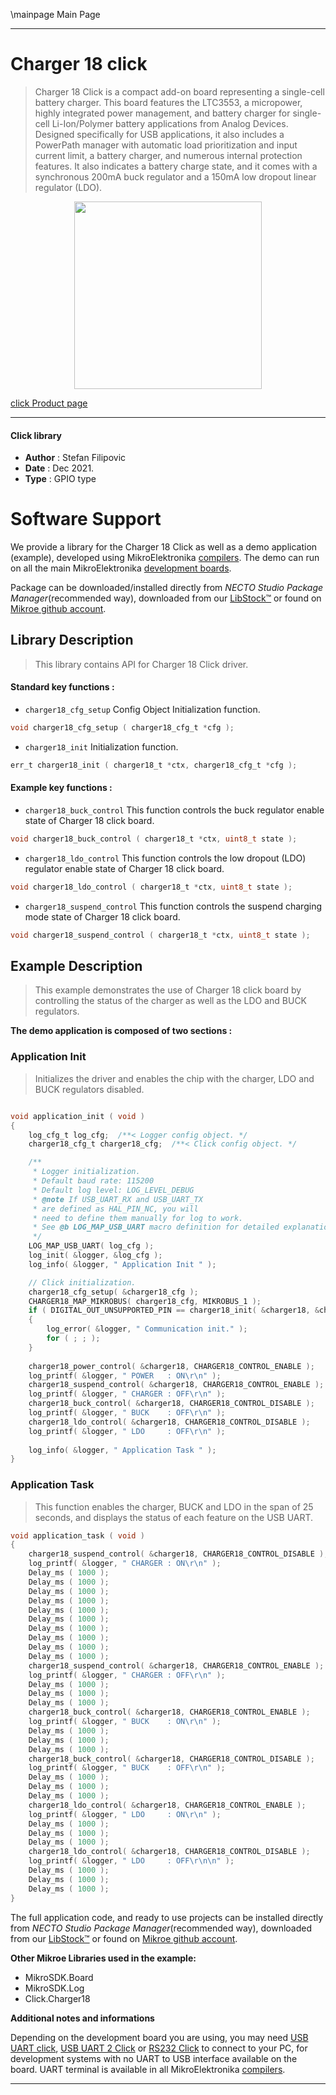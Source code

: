 \mainpage Main Page

---
# Charger 18 click

> Charger 18 Click is a compact add-on board representing a single-cell battery charger. This board features the LTC3553, a micropower, highly integrated power management, and battery charger for single-cell Li-Ion/Polymer battery applications from Analog Devices. Designed specifically for USB applications, it also includes a PowerPath manager with automatic load prioritization and input current limit, a battery charger, and numerous internal protection features. It also indicates a battery charge state, and it comes with a synchronous 200mA buck regulator and a 150mA low dropout linear regulator (LDO).

<p align="center">
  <img src="https://download.mikroe.com/images/click_for_ide/charger18_click.png" height=300px>
</p>

[click Product page](https://www.mikroe.com/charger-18-click)

---


#### Click library

- **Author**        : Stefan Filipovic
- **Date**          : Dec 2021.
- **Type**          : GPIO type


# Software Support

We provide a library for the Charger 18 Click
as well as a demo application (example), developed using MikroElektronika
[compilers](https://www.mikroe.com/necto-studio).
The demo can run on all the main MikroElektronika [development boards](https://www.mikroe.com/development-boards).

Package can be downloaded/installed directly from *NECTO Studio Package Manager*(recommended way), downloaded from our [LibStock&trade;](https://libstock.mikroe.com) or found on [Mikroe github account](https://github.com/MikroElektronika/mikrosdk_click_v2/tree/master/clicks).

## Library Description

> This library contains API for Charger 18 Click driver.

#### Standard key functions :

- `charger18_cfg_setup` Config Object Initialization function.
```c
void charger18_cfg_setup ( charger18_cfg_t *cfg );
```

- `charger18_init` Initialization function.
```c
err_t charger18_init ( charger18_t *ctx, charger18_cfg_t *cfg );
```

#### Example key functions :

- `charger18_buck_control` This function controls the buck regulator enable state of Charger 18 click board.
```c
void charger18_buck_control ( charger18_t *ctx, uint8_t state ); 
```

- `charger18_ldo_control` This function controls the low dropout (LDO) regulator enable state of Charger 18 click board.
```c
void charger18_ldo_control ( charger18_t *ctx, uint8_t state );
```

- `charger18_suspend_control` This function controls the suspend charging mode state of Charger 18 click board.
```c
void charger18_suspend_control ( charger18_t *ctx, uint8_t state ); 
```

## Example Description

> This example demonstrates the use of Charger 18 click board by controlling the status of the charger as well as the LDO and BUCK regulators.

**The demo application is composed of two sections :**

### Application Init

> Initializes the driver and enables the chip with the charger, LDO and BUCK regulators disabled.

```c

void application_init ( void )
{
    log_cfg_t log_cfg;  /**< Logger config object. */
    charger18_cfg_t charger18_cfg;  /**< Click config object. */

    /** 
     * Logger initialization.
     * Default baud rate: 115200
     * Default log level: LOG_LEVEL_DEBUG
     * @note If USB_UART_RX and USB_UART_TX 
     * are defined as HAL_PIN_NC, you will 
     * need to define them manually for log to work. 
     * See @b LOG_MAP_USB_UART macro definition for detailed explanation.
     */
    LOG_MAP_USB_UART( log_cfg );
    log_init( &logger, &log_cfg );
    log_info( &logger, " Application Init " );

    // Click initialization.
    charger18_cfg_setup( &charger18_cfg );
    CHARGER18_MAP_MIKROBUS( charger18_cfg, MIKROBUS_1 );
    if ( DIGITAL_OUT_UNSUPPORTED_PIN == charger18_init( &charger18, &charger18_cfg ) ) 
    {
        log_error( &logger, " Communication init." );
        for ( ; ; );
    }
    
    charger18_power_control( &charger18, CHARGER18_CONTROL_ENABLE );
    log_printf( &logger, " POWER   : ON\r\n" );
    charger18_suspend_control( &charger18, CHARGER18_CONTROL_ENABLE );
    log_printf( &logger, " CHARGER : OFF\r\n" );
    charger18_buck_control( &charger18, CHARGER18_CONTROL_DISABLE );
    log_printf( &logger, " BUCK    : OFF\r\n" );
    charger18_ldo_control( &charger18, CHARGER18_CONTROL_DISABLE );
    log_printf( &logger, " LDO     : OFF\r\n" );
    
    log_info( &logger, " Application Task " );
}

```

### Application Task

> This function enables the charger, BUCK and LDO in the span of 25 seconds, and displays the status of each feature on the USB UART.

```c
void application_task ( void )
{
    charger18_suspend_control( &charger18, CHARGER18_CONTROL_DISABLE );
    log_printf( &logger, " CHARGER : ON\r\n" );
    Delay_ms ( 1000 );
    Delay_ms ( 1000 );
    Delay_ms ( 1000 );
    Delay_ms ( 1000 );
    Delay_ms ( 1000 );
    Delay_ms ( 1000 );
    Delay_ms ( 1000 );
    Delay_ms ( 1000 );
    Delay_ms ( 1000 );
    Delay_ms ( 1000 );
    charger18_suspend_control( &charger18, CHARGER18_CONTROL_ENABLE );
    log_printf( &logger, " CHARGER : OFF\r\n" );
    Delay_ms ( 1000 );
    Delay_ms ( 1000 );
    Delay_ms ( 1000 );
    charger18_buck_control( &charger18, CHARGER18_CONTROL_ENABLE );
    log_printf( &logger, " BUCK    : ON\r\n" );
    Delay_ms ( 1000 );
    Delay_ms ( 1000 );
    Delay_ms ( 1000 );
    charger18_buck_control( &charger18, CHARGER18_CONTROL_DISABLE );
    log_printf( &logger, " BUCK    : OFF\r\n" );
    Delay_ms ( 1000 );
    Delay_ms ( 1000 );
    Delay_ms ( 1000 );
    charger18_ldo_control( &charger18, CHARGER18_CONTROL_ENABLE );
    log_printf( &logger, " LDO     : ON\r\n" );
    Delay_ms ( 1000 );
    Delay_ms ( 1000 );
    Delay_ms ( 1000 );
    charger18_ldo_control( &charger18, CHARGER18_CONTROL_DISABLE );
    log_printf( &logger, " LDO     : OFF\r\n\n" );
    Delay_ms ( 1000 );
    Delay_ms ( 1000 );
    Delay_ms ( 1000 );
}
```

The full application code, and ready to use projects can be installed directly from *NECTO Studio Package Manager*(recommended way), downloaded from our [LibStock&trade;](https://libstock.mikroe.com) or found on [Mikroe github account](https://github.com/MikroElektronika/mikrosdk_click_v2/tree/master/clicks).

**Other Mikroe Libraries used in the example:**

- MikroSDK.Board
- MikroSDK.Log
- Click.Charger18

**Additional notes and informations**

Depending on the development board you are using, you may need
[USB UART click](https://www.mikroe.com/usb-uart-click),
[USB UART 2 Click](https://www.mikroe.com/usb-uart-2-click) or
[RS232 Click](https://www.mikroe.com/rs232-click) to connect to your PC, for
development systems with no UART to USB interface available on the board. UART
terminal is available in all MikroElektronika
[compilers](https://shop.mikroe.com/compilers).

---
